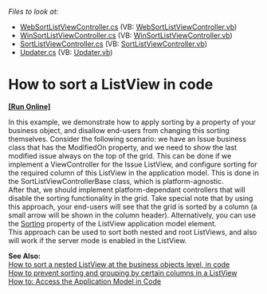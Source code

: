 <!-- default file list -->
*Files to look at*:

* [WebSortListViewController.cs](./CS/WinWebSolution.Module.Web/WebSortListViewController.cs) (VB: [WebSortListViewController.vb](./VB/WinWebSolution.Module.Web/WebSortListViewController.vb))
* [WinSortListViewController.cs](./CS/WinWebSolution.Module.Win/WinSortListViewController.cs) (VB: [WinSortListViewController.vb](./VB/WinWebSolution.Module.Win/WinSortListViewController.vb))
* [SortListViewController.cs](./CS/WinWebSolution.Module/SortListViewController.cs) (VB: [SortListViewController.vb](./VB/WinWebSolution.Module/SortListViewController.vb))
* [Updater.cs](./CS/WinWebSolution.Module/Updater.cs) (VB: [Updater.vb](./VB/WinWebSolution.Module/Updater.vb))
<!-- default file list end -->
# How to sort a ListView in code
<!-- run online -->
**[[Run Online]](https://codecentral.devexpress.com/e1276)**
<!-- run online end -->


<p>In this example, we demonstrate how to apply sorting by a property of your business object, and disallow end-users from changing this sorting themselves. Consider the following scenario: we have an Issue business class that has the ModifiedOn property, and we need to show the last modified issue always on the top of the grid. This can be done if we implement a ViewController for the Issue ListView, and configure sorting for the required column of this ListView in the application model. This is done in the SortListViewControllerBase class, which is platform-agnostic.<br />
After that, we should implement platform-dependant controllers that will disable the sorting functionality in the grid. Take special note that by using this approach, your end-users will see that the grid is sorted by a column (a small arrow will be shown in the column header). Alternatively, you can use the <a href="http://documentation.devexpress.com/#Xaf/clsDevExpressExpressAppModelIModelSortingtopic"><u>Sorting</u></a> property of the ListView application model element.<br />
This approach can be used to sort both nested and root ListViews, and also will work if the server mode is enabled in the ListView.</p><p><strong>See Also:</strong><br />
<a href="https://www.devexpress.com/Support/Center/p/E1253">How to sort a nested ListView at the business objects level, in code</a><br />
<a href="https://www.devexpress.com/Support/Center/p/E1254">How to prevent sorting and grouping by certain columns in a ListView</a><br />
<a href="http://documentation.devexpress.com/#Xaf/CustomDocument2810"><u>How to: Access the Application Model in Code</u></a></p>

<br/>


